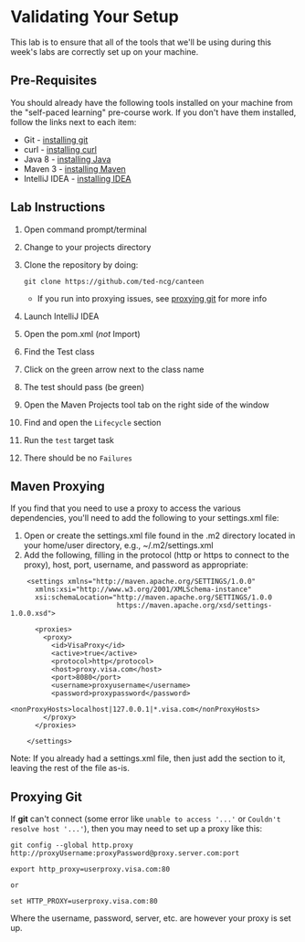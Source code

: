 # Validating Your Setup

This lab is to ensure that all of the tools that we'll be using during this week's labs are correctly set up on your machine.

## Pre-Requisites

You should already have the following tools installed on your machine from the "self-paced learning" pre-course work.
If you don't have them installed, follow the links next to each item:

* Git - [installing git](https://github.com/ted-ncg/austin-spl-june-26/blob/master/install-git.md)
* curl - [installing curl](https://github.com/ted-ncg/austin-spl-june-26/blob/master/install-curl.md)
* Java 8 - [installing Java](https://github.com/ted-ncg/austin-spl-june-26/blob/master/install-java8.md)
* Maven 3 - [installing Maven](https://github.com/ted-ncg/austin-spl-june-26/blob/master/install-maven3.md)
* IntelliJ IDEA - [installing IDEA](https://github.com/ted-ncg/austin-spl-june-26/blob/master/install-intellij.md)

## Lab Instructions

1. Open command prompt/terminal

1. Change to your projects directory

1. Clone the repository by doing:

   `git clone https://github.com/ted-ncg/canteen`

   * If you run into proxying issues, see [proxying git](#proxying-git) for more info

1. Launch IntelliJ IDEA

1. Open the pom.xml (*not* Import)

1. Find the Test class

1. Click on the green arrow next to the class name

1. The test should pass (be green)

1. Open the Maven Projects tool tab on the right side of the window

1. Find and open the `Lifecycle` section

1. Run the `test` target task
 
1. There should be no `Failures`

## Maven Proxying

If you find that you need to use a proxy to access the various dependencies, you'll need to add the following to your settings.xml file:

1. Open or create the settings.xml file found in the .m2 directory located in your home/user directory, e.g., ~/.m2/settings.xml
2. Add the following, filling in the protocol (http or https to connect to the proxy), host, port, username, and password as appropriate:

```
    <settings xmlns="http://maven.apache.org/SETTINGS/1.0.0"
      xmlns:xsi="http://www.w3.org/2001/XMLSchema-instance"
      xsi:schemaLocation="http://maven.apache.org/SETTINGS/1.0.0
                          https://maven.apache.org/xsd/settings-1.0.0.xsd">

      <proxies>
        <proxy>
          <id>VisaProxy</id>
          <active>true</active>
          <protocol>http</protocol>
          <host>proxy.visa.com</host>
          <port>8080</port>
          <username>proxyusername</username>
          <password>proxypassword</password>
          <nonProxyHosts>localhost|127.0.0.1|*.visa.com</nonProxyHosts>
        </proxy>
      </proxies>

    </settings>
```

   Note: If you already had a settings.xml file, then just add the <proxies> section to it, leaving the rest of the file as-is.

## Proxying Git

If **git** can't connect (some error like `unable to access '...'` or `Couldn't resolve host '...'`), then you may need to set up a proxy like this:

```
git config --global http.proxy http://proxyUsername:proxyPassword@proxy.server.com:port
```

```
export http_proxy=userproxy.visa.com:80

or

set HTTP_PROXY=userproxy.visa.com:80
```

Where the username, password, server, etc. are however your proxy is set up.
